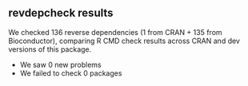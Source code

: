 ## revdepcheck results

We checked 136 reverse dependencies (1 from CRAN + 135 from Bioconductor), comparing R CMD check results across CRAN and dev versions of this package.

 * We saw 0 new problems
 * We failed to check 0 packages


